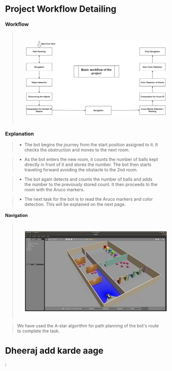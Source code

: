 # Project Workflow Detailing

### **Workflow**

> <img src="../images/workflow.png" style="vertical-align:middle; padding:25px 25px 25px 25px" width="700">

### **Explanation**

> - The bot begins the journey from the start position assigned to it. It checks the obstruction and moves to the next room.

> - As the bot enters the new room, it counts the number of balls kept directly in front of it and stores the number. The bot then starts traveling forward avoiding the obstacle to the 2nd room.

> - The bot again detects and counts the number of balls and adds the number to the previously stored count. It then proceeds to the room with the Aruco markers.

> - The next task for the bot is to read the Aruco markers and color detection. This will be explained on the next page.

#### Navigation

> <img src="../images/image1.jpeg" style="vertical-align:middle; padding:25px 25px 25px 25px" width="700">

> We have used the A-star algorithm for path planning of the bot's route to complete the task.

# Dheeraj add karde aage

:
